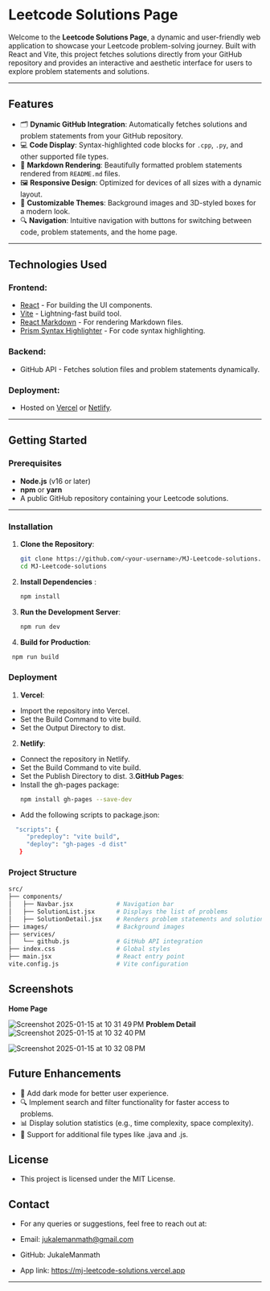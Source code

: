 # **Leetcode Solutions Page**

Welcome to the **Leetcode Solutions Page**, a dynamic and user-friendly web application to showcase your Leetcode problem-solving journey. Built with React and Vite, this project fetches solutions directly from your GitHub repository and provides an interactive and aesthetic interface for users to explore problem statements and solutions.

---

## **Features**

- 🗂️ **Dynamic GitHub Integration**: Automatically fetches solutions and problem statements from your GitHub repository.
- 💻 **Code Display**: Syntax-highlighted code blocks for `.cpp`, `.py`, and other supported file types.
- 📖 **Markdown Rendering**: Beautifully formatted problem statements rendered from `README.md` files.
- 🖼️ **Responsive Design**: Optimized for devices of all sizes with a dynamic layout.
- 🎨 **Customizable Themes**: Background images and 3D-styled boxes for a modern look.
- 🔍 **Navigation**: Intuitive navigation with buttons for switching between code, problem statements, and the home page.

---

## **Technologies Used**

### **Frontend**:
- [React](https://reactjs.org/) - For building the UI components.
- [Vite](https://vitejs.dev/) - Lightning-fast build tool.
- [React Markdown](https://github.com/remarkjs/react-markdown) - For rendering Markdown files.
- [Prism Syntax Highlighter](https://prismjs.com/) - For code syntax highlighting.

### **Backend**:
- GitHub API - Fetches solution files and problem statements dynamically.

### **Deployment**:
- Hosted on [Vercel](https://vercel.com/) or [Netlify](https://netlify.com/).

---

## **Getting Started**

### **Prerequisites**
- **Node.js** (v16 or later)
- **npm** or **yarn**
- A public GitHub repository containing your Leetcode solutions.

---

### **Installation**

1. **Clone the Repository**:
   ```bash
   git clone https://github.com/<your-username>/MJ-Leetcode-solutions.git
   cd MJ-Leetcode-solutions
   
2. **Install Dependencies** :
    ```bash
    npm install
    
3. **Run the Development Server**:
   ```bash
   npm run dev
4. **Build for Production**:
  ```bash
   npm run build
  ```

### **Deployment**

1. **Vercel**:
  - Import the repository into Vercel.
  - Set the Build Command to vite build.
  - Set the Output Directory to dist.
2. **Netlify**:
  - Connect the repository in Netlify.
  - Set the Build Command to vite build.
  - Set the Publish Directory to dist.
3.**GitHub Pages**:
  - Install the gh-pages package:
    ```bash
    npm install gh-pages --save-dev
    ```
  - Add the following scripts to package.json:
   ```bash
     "scripts": {
        "predeploy": "vite build",
        "deploy": "gh-pages -d dist"
      }
 ```

### **Project Structure**
   ```bash
   src/
   ├── components/
   │   ├── Navbar.jsx            # Navigation bar
   │   ├── SolutionList.jsx      # Displays the list of problems
   │   ├── SolutionDetail.jsx    # Renders problem statements and solutions
   ├── images/                   # Background images
   ├── services/
   │   └── github.js             # GitHub API integration
   ├── index.css                 # Global styles
   ├── main.jsx                  # React entry point
   vite.config.js                # Vite configuration
   ```

## **Screenshots**

**Home Page**

![Screenshot 2025-01-15 at 10 31 49 PM](https://github.com/user-attachments/assets/4b548861-57bf-49ae-9db8-6543c4a073f7)
**Problem Detail**
![Screenshot 2025-01-15 at 10 32 40 PM](https://github.com/user-attachments/assets/d4b0d87e-bd26-47b6-b809-e9588e5b2dc6) 

![Screenshot 2025-01-15 at 10 32 08 PM](https://github.com/user-attachments/assets/010844ee-1344-4a02-b88a-d42e642a2c34)


## **Future Enhancements**

- 🌟 Add dark mode for better user experience.
- 🔍 Implement search and filter functionality for faster access to problems.
- 📊 Display solution statistics (e.g., time complexity, space complexity).
- 🚀 Support for additional file types like .java and .js.



## **License**

- This project is licensed under the MIT License.

## **Contact**

- For any queries or suggestions, feel free to reach out at:

- Email: jukalemanmath@gmail.com
- GitHub: JukaleManmath
- App link: https://mj-leetcode-solutions.vercel.app
---







